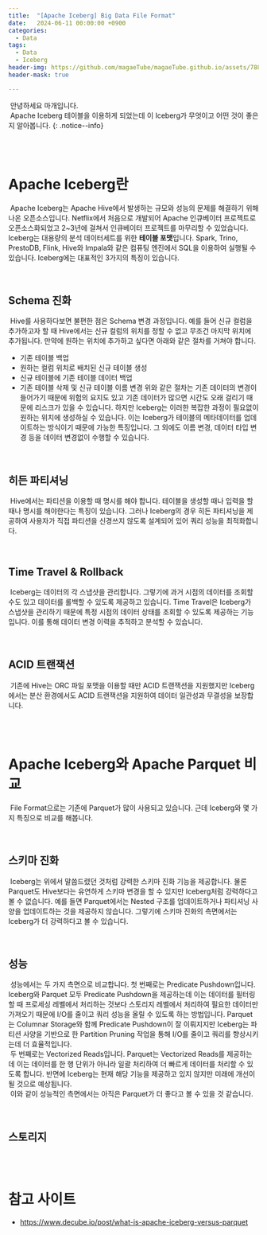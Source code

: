 ```yaml
---
title:  "[Apache Iceberg] Big Data File Format"
date:   2024-06-11 00:00:00 +0900
categories:
  - Data
tags:
  - Data
  - Iceberg
header-img: https://github.com/magaeTube/magaeTube.github.io/assets/78892113/33121d67-2121-4304-8bcc-a75ef78d592d
header-mask: true

---
```


&nbsp;안녕하세요 마개입니다.  
&nbsp;Apache Iceberg 테이블을 이용하게 되었는데 이 Iceberg가 무엇이고 어떤 것이 좋은지 알아봅니다.
{: .notice--info}

<br>


<br>

# Apache Iceberg란 
&nbsp;Apache Iceberg는 Apache Hive에서 발생하는 규모와 성능의 문제를 해결하기 위해 나온 오픈소스입니다. Netflix에서 처음으로 개발되어 Apache 인큐베이터 프로젝트로 오픈소스화되었고 2~3년에 걸쳐서 인큐베이터 프로젝트를 마무리할 수 있었습니다. Iceberg는 대용량의 분석 데이터세트를 위한 **테이블 포맷**입니다. Spark, Trino, PrestoDB, Flink, Hive와 Impala와 같은 컴퓨팅 엔진에서 SQL을 이용하여 실행될 수 있습니다. Iceberg에는 대표적인 3가지의 특징이 있습니다.

<br>

## Schema 진화
&nbsp;Hive를 사용하다보면 불편한 점은 Schema 변경 과정입니다. 예를 들어 신규 컬럼을 추가하고자 할 때 Hive에서는 신규 컬럼의 위치를 정할 수 없고 무조건 마지막 위치에 추가됩니다. 만약에 원하는 위치에 추가하고 싶다면 아래와 같은 절차를 거쳐야 합니다.
* 기존 테이블 백업
* 원하는 컬럼 위치로 배치된 신규 테이블 생성 
* 신규 테이블에 기존 테이블 데이터 백업
* 기존 테이블 삭제 및 신규 테이블 이름 변경
위와 같은 절차는 기존 데이터의 변경이 들어가기 때문에 위험의 요지도 있고 기존 데이터가 많으면 시간도 오래 걸리기 때문에 리스크가 있을 수 있습니다. 하지만 Iceberg는 이러한 복잡한 과정이 필요없이 원하는 위치에 생성하실 수 있습니다. 이는 Iceberg가 테이블의 메타데이터를 업데이트하는 방식이기 때문에 가능한 특징입니다. 그 외에도 이름 변경, 데이터 타입 변경 등을 데이터 변경없이 수행할 수 있습니다.

<br>

## 히든 파티셔닝
&nbsp;Hive에서는 파티션을 이용할 때 명시를 해야 합니다. 테이블을 생성할 때나 입력을 할 때나 명시를 해야한다는 특징이 있습니다. 그러나 Iceberg의 경우 히든 파티셔닝을 제공하여 사용자가 직접 파티션을 신경쓰지 않도록 설계되어 있어 쿼리 성능을 최적화합니다.

<br>

## Time Travel & Rollback
&nbsp;Iceberg는 데이터의 각 스냅샷을 관리합니다. 그렇기에 과거 시점의 데이터를 조회할 수도 있고 데이터를 롤백할 수 있도록 제공하고 있습니다. Time Travel은 Iceberg가 스냅샷을 관리하기 때문에 특정 시점의 데이터 상태를 조회할 수 있도록 제공하는 기능입니다. 이를 통해 데이터 변경 이력을 추적하고 분석할 수 있습니다.

<br>

## ACID 트랜잭션
&nbsp;기존에 Hive는 ORC 파일 포맷을 이용할 때만 ACID 트랜잭션을 지원했지만 Iceberg에서는 분산 환경에서도 ACID 트랜잭션을 지원하여 데이터 일관성과 무결성을 보장합니다.

<br><br>

# Apache Iceberg와 Apache Parquet 비교
&nbsp;File Format으로는 기존에 Parquet가 많이 사용되고 있습니다. 근데 Iceberg와 몇 가지 특징으로 비교를 해봅니다.

<br>

## 스키마 진화
&nbsp;Iceberg는 위에서 말씀드렸던 것처럼 강력한 스키마 진화 기능을 제공합니다. 물론 Parquet도 Hive보다는 유연하게 스키마 변경을 할 수 있지만 Iceberg처럼 강력하다고 볼 수 없습니다. 예를 들면 Parquet에서는 Nested 구조를 업데이트하거나 파티셔닝 사양을 업데이트하는 것을 제공하지 않습니다. 그렇기에 스키마 진화의 측면에서는 Iceberg가 더 강력하다고 볼 수 있습니다.

<br>

## 성능
&nbsp;성능에서는 두 가지 측면으로 비교합니다. 첫 번째로는 Predicate Pushdown입니다. Iceberg와 Parquet 모두 Predicate Pushdown을 제공하는데 이는 데이터를 필터링할 때 프로세싱 레벨에서 처리하는 것보다 스토리지 레벨에서 처리하여 필요한 데이터만 가져오기 때문에 I/O를 줄이고 쿼리 성능을 올릴 수 있도록 하는 방법입니다. Parquet는 Columnar Storage와 함께 Predicate Pushdown이 잘 이뤄지지만 Iceberg는 파티션 사양을 기반으로 한 Partition Pruning 작업을 통해 I/O를 줄이고 쿼리를 향상시키는데 더 효율적입니다.  
&nbsp;두 번째로는 Vectorized Reads입니다. Parquet는 Vectorized Reads를 제공하는데 이는 데이터를 한 행 단위가 아니라 일괄 처리하여 더 빠르게 데이터를 처리할 수 있도록 합니다. 반면에 Iceberg는 현재 해당 기능을 제공하고 있지 않지만 미래에 개선이 될 것으로 예상됩니다.  
&nbsp;이와 같이 성능적인 측면에서는 아직은 Parquet가 더 좋다고 볼 수 있을 것 같습니다.

<br>

## 스토리지


<br><br>

# 참고 사이트
* <a href="https://www.decube.io/post/what-is-apache-iceberg-versus-parquet">https://www.decube.io/post/what-is-apache-iceberg-versus-parquet</a>